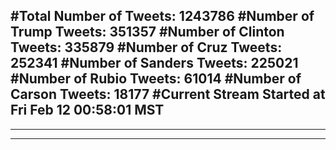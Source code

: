 #Total Number of Tweets: 1243786 
#Number of Trump Tweets: 351357
#Number of Clinton Tweets: 335879
#Number of Cruz Tweets: 252341
#Number of Sanders Tweets: 225021
#Number of Rubio Tweets: 61014
#Number of Carson Tweets: 18177
#Current Stream Started at Fri Feb 12 00:58:01 MST
---
---
---
